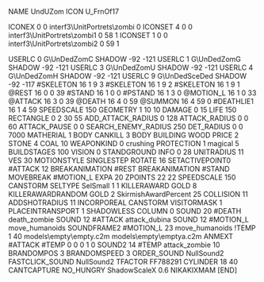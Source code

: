 NAME 			UndUZom
ICON 			U_FrnOf17

ICONEX 0 0 interf3\UnitPortrets\zombi 0
ICONSET 4 0 0 interf3\UnitPortrets\zombi1 0 58 1
ICONSET 1 0 0 interf3\UnitPortrets\zombi2 0 59 1

USERLC 			0 G\UnDedZomC SHADOW -92 -121
USERLC 			1 G\UnDedZomG SHADOW -92 -121
USERLC 			3 G\UnDedZomU SHADOW -92 -121
USERLC 			4 G\UnDedZomH SHADOW -92 -121
USERLC 			9 G\UnDedSceDed SHADOW -92 -117
#SKELETON               16 1 9 3
#SKELETON               16 1 9 2
#SKELETON               16 1 9 1
@REST     		16 0 0 39
#STAND    		16 1 0 0
#PSTAND   		16 1 3 0
@MOTION_L 		16 1 0 33
@ATTACK   		16 3 0 39
@DEATH 			16 4 0 59
@SUMMON 			16 4 59 0 
#DEATHLIE1 		16 1 4 59
SPEEDSCALE 150
GEOMETRY 		1 10 10
DAMAGE   		0 15
LIFE     		150
RECTANGLE 		0 2 30 55
ADD_ATTACK_RADIUS 	0 128
ATTACK_RADIUS 		0 0 60
ATTACK_PAUSE 		0 0
SEARCH_ENEMY_RADIUS 	250
DET_RADIUS 		0 0 7000
MATHERIAL 		1 BODY
CANKILL 3 BODY BUILDING WOOD
PRICE 			2 STONE 4 COAL 10
WEAPONKIND 		0 crushing
PROTECTION 		1 magical 5
BUILDSTAGES 		100
VISION 			0
STANDGROUND
INFO 			0 28
UNITRADIUS 		11
VES 			30
MOTIONSTYLE 		SINGLESTEP
ROTATE 			16
SETACTIVEPOINT0 	#ATTACK 12 
BREAKANIMATION 		#REST
BREAKANIMATION 		#STAND
MOVEBREAK 		#MOTION_L
EXPA 			20
ZPOINTS	22 22
SPEEDSCALE              150
CANSTORM
SELTYPE SelSmall 1 1
KILLERAWARD             GOLD 8
KILLERAWARDRANDOM       GOLD 2
SkirmishAwardPercent 25
COLLISION 11
ADDSHOTRADIUS 11
INCORPOREAL
CANSTORM
VISITORMASK 1
PLACEINTRANSPORT 1
SHADOWLESS
COLUMN 0
SOUND 20 #DEATH death_zombie
SOUND 12 #ATTACK attack_dubina
SOUND 12 #MOTION_L move_humanoids
SOUNDFRAME2 #MOTION_L 23 move_humanoids
!TEMP  1 40 models\empty\empty.c2m models\empty\emptya.c2m
ANMEXT #ATTACK #TEMP 0 0 0 1 0
SOUND2 14 #TEMP attack_zombie 10
BRANDOMPOS 3
BRANDOMSPEED 3
ORDER_SOUND NullSound2
FASTCLICK_SOUND NullSound2
TFACTOR FF788291
CYLINDER 18 40
CANTCAPTURE
NO_HUNGRY
ShadowScaleX 0.6
NIKAKIXMAM
[END]
